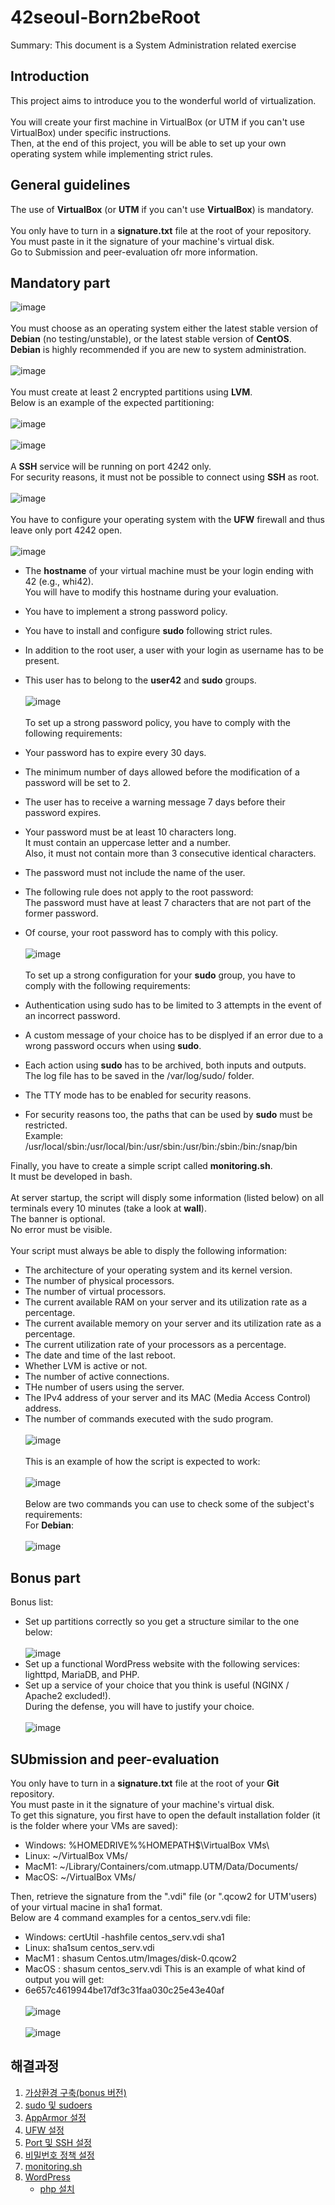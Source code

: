 # 42seoul-Born2beRoot
Summary: This document is a System Administration related exercise

## Introduction
This project aims to introduce you to the wonderful world of virtualization.\
\
You will create your first machine in VirtualBox (or UTM if you can't use VirtualBox)
under specific instructions.\
Then, at the end of this project, you will be able to set up
your own operating system while implementing strict rules.

## General guidelines
The use of <b>VirtualBox</b> (or <b>UTM</b> if you can't use <b>VirtualBox</b>) is mandatory.\
\
You only have to turn in a <b>signature.txt</b> file at the root of your repository.\
You must paste in it the signature of your machine's virtual disk.\
Go to Submission and peer-evaluation ofr more information.

## Mandatory part
![image](https://user-images.githubusercontent.com/74703501/145704037-c795db02-e153-449c-a3db-e93f1d73ccf2.png)\
\
You must choose as an operating system either the latest stable version of <b>Debian</b> (no testing/unstable), or the latest stable version of <b>CentOS</b>.\
<b>Debian</b> is highly recommended if you are new to system administration.\
\
![image](https://user-images.githubusercontent.com/74703501/145704170-56b59b0b-aeec-4470-932e-ca9271d86d4e.png)\
\
You must create at least 2 encrypted partitions using <b>LVM</b>.\
Below is an example of the expected partitioning:\
\
![image](https://user-images.githubusercontent.com/74703501/145705899-1bc606f8-6c1b-4df6-8780-99eb676e2108.png)\
\
![image](https://user-images.githubusercontent.com/74703501/145704312-aaaf094d-825c-40aa-bda0-d9081c81961f.png)\
\
A <b>SSH</b> service will be running on port 4242 only.\
For security reasons, it must not be possible to connect using <b>SSH</b> as root.\
\
![image](https://user-images.githubusercontent.com/74703501/145704368-17f895cd-d898-48ae-896c-e2f48b635236.png)\
\
You have to configure your operating system with the <b>UFW</b> firewall and thus leave only port 4242 open.\
\
![image](https://user-images.githubusercontent.com/74703501/145704419-bc84fccc-5efc-48c1-aeab-c18d86bbbf76.png)

- The <b>hostname</b> of your virtual machine must be your login ending with 42 (e.g., whi42). \
You will have to modify this hostname during your evaluation.
- You have to implement a strong password policy.
- You have to install and configure <b>sudo</b> following strict rules.
- In addition to the root user, a user with your login as username has to be present.
- This user has to belong to the <b>user42</b> and <b>sudo</b> groups.\
\
![image](https://user-images.githubusercontent.com/74703501/145704565-cd4bbcfb-7663-4207-80c9-4616efe0010f.png)\
\
To set up a strong password policy, you have to comply with the following requirements:

- Your password has to expire every 30 days.
- The minimum number of days allowed before the modification of a password will be set to 2.
- The user has to receive a warning message 7 days before their password expires.
- Your password must be at least 10 characters long.\
It must contain an uppercase letter and a number.\
Also, it must not contain more than 3 consecutive identical characters.
- The password must not include the name of the user.
- The following rule does not apply to the root password:\
The password must have at least 7 characters that are not part of the former password.
- Of course, your root password has to comply with this policy.\
\
![image](https://user-images.githubusercontent.com/74703501/145704745-ebbd0417-8d57-4f62-ad97-af0ec6df0ea1.png)\
\
To set up a strong configuration for your <b>sudo</b> group, you have to comply with the following requirements:
- Authentication using sudo has to be limited to 3 attempts in the event of an incorrect password.
- A custom message of your choice has to be displyed if an error due to a wrong password occurs when using <b>sudo</b>.
- Each action using <b>sudo</b> has to be archived, both inputs and outputs.\
The log file has to be saved in the /var/log/sudo/ folder.
- The TTY mode has to be enabled for security reasons.
- For security reasons too, the paths that can be used by <b>sudo</b> must be restricted.\
Example:\
/usr/local/sbin:/usr/local/bin:/usr/sbin:/usr/bin:/sbin:/bin:/snap/bin

Finally, you have to create a simple script called <b>monitoring.sh</b>.\
It must be developed in bash.\
\
At server startup, the script will disply some information (listed below) on all terminals every 10 minutes (take a look at <b>wall</b>).\
The banner is optional.\
No error must be visible.\
\
Your script must always be able to disply the following information:
- The architecture of your operating system and its kernel version.
- The number of physical processors.
- The number of virtual processors.
- The current available RAM on your server and its utilization rate as a percentage.
- The current available memory on your server and its utilization rate as a percentage.
- The current utilization rate of your processors as a percentage.
- The date and time of the last reboot.
- Whether LVM is active or not.
- The number of active connections.
- THe number of users using the server.
- The IPv4 address of your server and its MAC (Media Access Control) address.
- The number of commands executed with the sudo program.\
\
![image](https://user-images.githubusercontent.com/74703501/145705368-e38e1455-112b-46c2-b8eb-1dca589a979f.png)\
\
This is an example of how the script is expected to work:\
\
![image](https://user-images.githubusercontent.com/74703501/145705397-43f59175-7e26-4d11-b332-8032599e7337.png)\
\
Below are two commands you can use to check some of the subject's requirements:\
For <b>Debian</b>:\
\
![image](https://user-images.githubusercontent.com/74703501/145705444-78de50f3-be47-4c34-977d-a067a17b0197.png)
## Bonus part
Bonus list:
- Set up partitions correctly so you get a structure similar to the one below:\
\
![image](https://user-images.githubusercontent.com/74703501/145705468-421b623b-0786-4b2e-a4aa-2cb1b44b18ed.png)
- Set up a functional WordPress website with the following services: lighttpd, MariaDB, and PHP.
- Set up a service of your choice that you think is useful (NGINX / Apache2 excluded!).\
During the defense, you will have to justify your choice.\
\
![image](https://user-images.githubusercontent.com/74703501/145705521-c332fcc2-f313-409c-bd92-6ddffb8dd833.png)

## SUbmission and peer-evaluation
You only have to turn in a <b>signature.txt</b> file at the root of your <b>Git</b> repository.\
You must paste in it the signature of your machine's virtual disk.\
To get this signature, you first have to open the default installation folder (it is the folder where your VMs are saved):
- Windows: %HOMEDRIVE%%HOMEPATH$\\VirtualBox VMs\\
- Linux: ~/VirtualBox VMs/
- MacM1: ~/Library/Containers/com.utmapp.UTM/Data/Documents/
- MacOS: ~/VirtualBox VMs/

Then, retrieve the signature from the ".vdi" file (or ".qcow2 for UTM'users) of your virtual macine in sha1 format.\
Below are 4 command examples for a centos_serv.vdi file:

- Windows: certUtil -hashfile centos_serv.vdi sha1
- Linux: sha1sum centos_serv.vdi
- MacM1 : shasum Centos.utm/Images/disk-0.qcow2
- MacOS : shasum centos_serv.vdi
This is an example of what kind of output you will get:
- 6e657c4619944be17df3c31faa030c25e43e40af\
\
![image](https://user-images.githubusercontent.com/74703501/145705841-983b1be7-7b12-4edc-9fd1-525043dbfdab.png)\
\
![image](https://user-images.githubusercontent.com/74703501/145705853-daeb105b-6bd9-4437-ae13-b8cc3e56b3ba.png)

## 해결과정
1. [가상환경 구축(bonus 버전)](https://velog.io/@appti/born2beroot-Virtualbox-Debian-%EC%84%A4%EC%B9%98)
2. [sudo 및 sudoers](https://parkseunghan.notion.site/sudo-790c926b0f5644738318549e9f176a70)
3. [AppArmor 설정](https://parkseunghan.notion.site/Vim-Apparmor-22792a48e9d2490680a7ddcb25a79ded)
4. [UFW 설정](https://parkseunghan.notion.site/UFW-58c8e4a34bb64a75b453ee9fefedd3be)
5. [Port 및 SSH 설정](https://parkseunghan.notion.site/SSH-SSH-bc716b8f40604d45a013ad4f169984c2)
6. [비밀번호 정책 설정](https://parkseunghan.notion.site/91f7d40e6a10470d97917677b214bab8)
7. [monitoring.sh](https://infinitt.tistory.com/390)
8. [WordPress](https://nostressdev.tistory.com/11)
    - [php 설치](https://ksbgenius.github.io/wordpress/2020/08/15/wordpress-installation-part2-php-fpm-install-and-configure.html)
